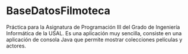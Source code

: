# BaseDatosFilmoteca
Práctica para la Asignatura de Programación III del Grado de Ingeniería Informática de la USAL. 
Es una aplicación muy sencilla, consiste en una aplicación de consola Java que permite mostrar colecciones películas y actores.
